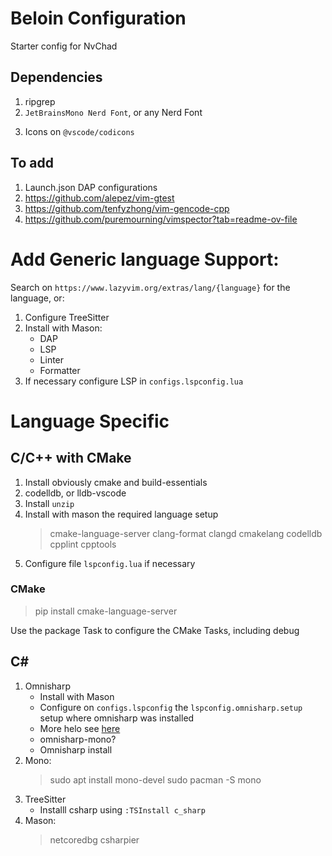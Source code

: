 # Beloin Configuration

Starter config for NvChad

## Dependencies

1. ripgrep
2. `JetBrainsMono Nerd Font`, or any Nerd Font
<!-- 3. code-minimap 
    > sudo pamac build code-minimap -->
3. Icons on `@vscode/codicons`

## To add

1. Launch.json DAP configurations
1. https://github.com/alepez/vim-gtest
2. https://github.com/tenfyzhong/vim-gencode-cpp
3. https://github.com/puremourning/vimspector?tab=readme-ov-file


# Add Generic language Support:

Search on `https://www.lazyvim.org/extras/lang/{language}` for the language, or:

1. Configure TreeSitter
2. Install with Mason:
    - DAP
    - LSP
    - Linter
    - Formatter
3. If necessary configure LSP in `configs.lspconfig.lua`

# Language Specific

## C/C++ with CMake

1. Install obviously cmake and build-essentials
1. codelldb, or lldb-vscode
1. Install `unzip`
1. Install with mason the required language setup
    > cmake-language-server
    > clang-format
    > clangd
    > cmakelang
    > codelldb
    > cpplint
    > cpptools
1. Configure file `lspconfig.lua` if necessary


### CMake

> pip install cmake-language-server

Use the package Task to configure the CMake Tasks, including debug

## C#

1. Omnisharp
    - Install with Mason
    - Configure on `configs.lspconfig` the `lspconfig.omnisharp.setup` setup where omnisharp was installed
    - More helo see [here](https://github.com/neovim/nvim-lspconfig/blob/master/doc/server_configurations.md#omnisharp)
    - omnisharp-mono?
    - Omnisharp install
1. Mono:
    > sudo apt install mono-devel
    > sudo pacman -S mono
1. TreeSitter
    - Installl csharp using `:TSInstall c_sharp`
1. Mason:
    > netcoredbg
    > csharpier